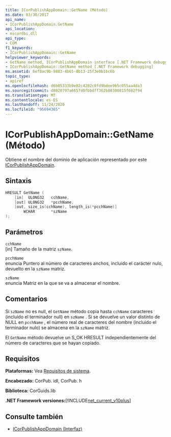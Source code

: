 ```yaml
---
title: ICorPublishAppDomain::GetName (Método)
ms.date: 03/30/2017
api_name:
- ICorPublishAppDomain.GetName
api_location:
- mscordbi.dll
api_type:
- COM
f1_keywords:
- ICorPublishAppDomain::GetName
helpviewer_keywords:
- GetName method, ICorPublishAppDomain interface [.NET Framework debugging]
- ICorPublishAppDomain::GetName method [.NET Framework debugging]
ms.assetid: 6ef8ac9b-9803-4b65-8b13-25f3e0b1bc6b
topic_type:
- apiref
ms.openlocfilehash: d6b05333b9e02c4202c0fd9bdee9b5c055aa4da3
ms.sourcegitcommit: d8020797a6657d0fbbdff362b80300815f682f94
ms.translationtype: MT
ms.contentlocale: es-ES
ms.lasthandoff: 11/24/2020
ms.locfileid: "95694365"
---
```

# <a name="icorpublishappdomaingetname-method"></a>ICorPublishAppDomain::GetName (Método)

Obtiene el nombre del dominio de aplicación representado por este [ICorPublishAppDomain](icorpublishappdomain-interface.md).  
  
## <a name="syntax"></a>Sintaxis  
  
```cpp  
HRESULT GetName (  
    [in]  ULONG32   cchName,
    [out] ULONG32   *pcchName,  
    [out, size_is(cchName), length_is(*pcchName)]
        WCHAR       *szName  
);  
```  
  
## <a name="parameters"></a>Parámetros  

 `cchName`  
 [in] Tamaño de la matriz `szName`.  
  
 `pcchName`  
 enuncia Puntero al número de caracteres anchos, incluido el carácter nulo, devuelto en la `szName` matriz.  
  
 `szName`  
 enuncia Matriz en la que se va a almacenar el nombre.  
  
## <a name="remarks"></a>Comentarios  

 Si `szName` no es null, el `GetName` método copia hasta `cchName` caracteres (incluido el terminador null) en `szName` . Si se devuelve un valor distinto de NULL en `pcchName` , el número real de caracteres del nombre (incluido el terminador nulo) se almacena en la `szName` matriz.  
  
 El `GetName` método devuelve un S_OK HRESULT independientemente del número de caracteres que se hayan copiado.  
  
## <a name="requirements"></a>Requisitos  

 **Plataformas:** Vea [Requisitos de sistema](../../get-started/system-requirements.md).  
  
 **Encabezado:** CorPub. idl, CorPub. h  
  
 **Biblioteca:** CorGuids.lib  
  
 **.NET Framework versiones:**[!INCLUDE[net_current_v10plus](../../../../includes/net-current-v10plus-md.md)]  
  
## <a name="see-also"></a>Consulte también

- [ICorPublishAppDomain (Interfaz)](icorpublishappdomain-interface.md)
